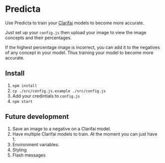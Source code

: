 # Predicta

Use Predicta to train your [Clarifai](https://www.clarifai.com/) models to become more accurate.

Just set up your `config.js` then upload your image to view the image concepts and their percentages.

If the highest percentage image is incorrect, you can add it to the negatives of any concept in your model. Thus training your model to become more accurate.

## Install

 1. `npm install`
 2. `cp ./src/config.js.example ./src/config.js`
 3. Add your credintials to `config.js`
 4. `npm start`

## Future development

 1. Save an image to a negative on a Clarifai model.
 2. Have multiple Clarifai models to train. At the moment you can just have 1.
 3. Environment variables.
 4. Styling
 5. Flash messages
